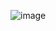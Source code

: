 ![image](https://user-images.githubusercontent.com/59027621/160331189-55b7ecce-773b-4493-9666-84da761f727e.png)
